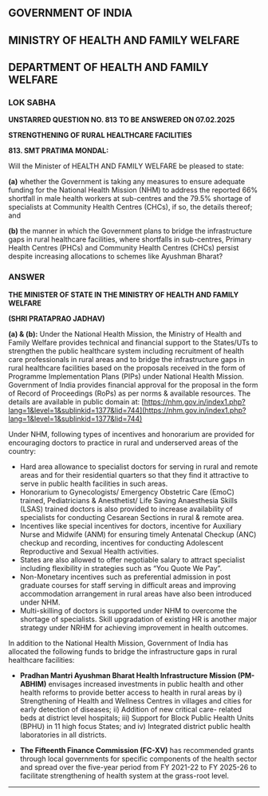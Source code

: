 ## GOVERNMENT OF INDIA

## MINISTRY OF HEALTH AND FAMILY WELFARE

## DEPARTMENT OF HEALTH AND FAMILY WELFARE

### LOK SABHA

**UNSTARRED QUESTION NO. 813**
**TO BE ANSWERED ON 07.02.2025**

**STRENGTHENING OF RURAL HEALTHCARE FACILITIES**

**813. SMT PRATIMA MONDAL:**

Will the Minister of HEALTH AND FAMILY WELFARE be pleased to state:

**(a)** whether the Government is taking any measures to ensure adequate funding for the
National Health Mission (NHM) to address the reported 66% shortfall in male health
workers at sub-centres and the 79.5% shortage of specialists at Community Health Centres
(CHCs), if so, the details thereof; and

**(b)** the manner in which the Government plans to bridge the infrastructure gaps in rural
healthcare facilities, where shortfalls in sub-centres, Primary Health Centres (PHCs) and
Community Health Centres (CHCs) persist despite increasing allocations to schemes like
Ayushman Bharat?

### ANSWER

**THE MINISTER OF STATE IN THE MINISTRY OF HEALTH AND
FAMILY WELFARE**

**(SHRI PRATAPRAO JADHAV)**

**(a) & (b):** Under the National Health Mission, the Ministry of Health and Family Welfare
provides technical and financial support to the States/UTs to strengthen the public healthcare
system including recruitment of health care professionals in rural areas and to bridge the
infrastructure gaps in rural healthcare facilities based on the proposals received in the form of
Programme Implementation Plans (PIPs) under National Health Mission. Government of India
provides financial approval for the proposal in the form of Record of Proceedings (RoPs) as per
norms & available resources. The details are available in public domain at:
[https://nhm.gov.in/index1.php?lang=1&level=1&sublinkid=1377&lid=744](https://nhm.gov.in/index1.php?lang=1&level=1&sublinkid=1377&lid=744)

Under NHM, following types of incentives and honorarium are provided for encouraging
doctors to practice in rural and underserved areas of the country:

- Hard area allowance to specialist doctors for serving in rural and remote areas and for
  their residential quarters so that they find it attractive to serve in public health facilities
  in such areas.
- Honorarium to Gynecologists/ Emergency Obstetric Care (EmoC) trained,
  Pediatricians & Anesthetist/ Life Saving Anaesthesia Skills (LSAS) trained doctors is
  also provided to increase availability of specialists for conducting Cesarean Sections in
  rural & remote area.
- Incentives like special incentives for doctors, incentive for Auxiliary Nurse and
  Midwife (ANM) for ensuring timely Antenatal Checkup (ANC) checkup and recording,
  incentives for conducting Adolescent Reproductive and Sexual Health activities.
- States are also allowed to offer negotiable salary to attract specialist including
  flexibility in strategies such as “You Quote We Pay”.
- Non-Monetary incentives such as preferential admission in post graduate courses for
  staff serving in difficult areas and improving accommodation arrangement in rural areas
  have also been introduced under NHM.
- Multi-skilling of doctors is supported under NHM to overcome the shortage of
  specialists. Skill upgradation of existing HR is another major strategy under NRHM for
  achieving improvement in health outcomes.

In addition to the National Health Mission, Government of India has allocated the
following funds to bridge the infrastructure gaps in rural healthcare facilities:

- **Pradhan Mantri Ayushman Bharat Health Infrastructure Mission (PM-ABHIM)**
  envisages increased investments in public health and other health reforms to provide
  better access to health in rural areas by i) Strengthening of Health and Wellness Centres
  in villages and cities for early detection of diseases; ii) Addition of new critical care-
  related beds at district level hospitals; iii) Support for Block Public Health Units (BPHU)
  in 11 high focus States; and iv) Integrated district public health laboratories in all districts.

- **The Fifteenth Finance Commission (FC-XV)** has recommended grants through local
  governments for specific components of the health sector and spread over the five-year
  period from FY 2021-22 to FY 2025-26 to facilitate strengthening of health system at the
  grass-root level.

---
